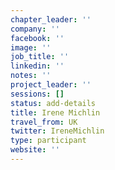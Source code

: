 ```yaml
---
chapter_leader: ''
company: ''
facebook: ''
image: ''
job_title: ''
linkedin: ''
notes: ''
project_leader: ''
sessions: []
status: add-details
title: Irene Michlin
travel_from: UK
twitter: IreneMichlin
type: participant
website: ''
---
```


<!-- put more details about participant here -->